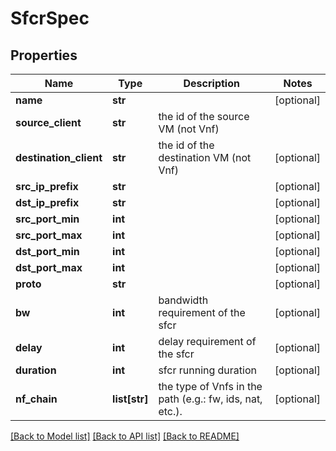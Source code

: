 # SfcrSpec

## Properties
Name | Type | Description | Notes
------------ | ------------- | ------------- | -------------
**name** | **str** |  | [optional] 
**source_client** | **str** | the id of the source VM (not Vnf) | 
**destination_client** | **str** | the id of the destination VM (not Vnf) | [optional] 
**src_ip_prefix** | **str** |  | [optional] 
**dst_ip_prefix** | **str** |  | [optional] 
**src_port_min** | **int** |  | [optional] 
**src_port_max** | **int** |  | [optional] 
**dst_port_min** | **int** |  | [optional] 
**dst_port_max** | **int** |  | [optional] 
**proto** | **str** |  | [optional] 
**bw** | **int** | bandwidth requirement of the sfcr | [optional] 
**delay** | **int** | delay requirement of the sfcr | [optional] 
**duration** | **int** | sfcr running duration | [optional] 
**nf_chain** | **list[str]** | the type of Vnfs in the path (e.g.: fw, ids, nat, etc.). | [optional] 

[[Back to Model list]](../README.md#documentation-for-models) [[Back to API list]](../README.md#documentation-for-api-endpoints) [[Back to README]](../README.md)


